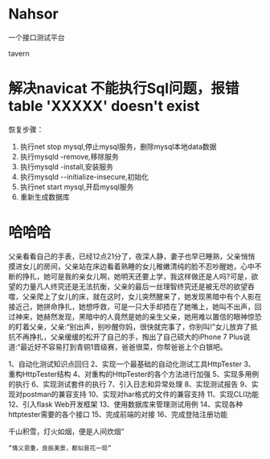 # Nahsor
一个接口测试平台

tavern


# 解决navicat 不能执行Sql问题，报错table 'XXXXX' doesn't exist
恢复步骤： 
1. 执行net stop mysql,停止mysql服务，删除mysql本地data数据
2. 执行mysqld -remove,移除服务 
3. 执行mysqld -install,安装服务 
4. 执行mysqld --initialize-insecure,初始化 
5. 执行net start mysql,开启mysql服务
6. 重新生成数据库

# 哈哈哈
父亲看看自己的手表，已经12点21分了，夜深人静，妻子也早已睡熟，父亲悄悄摸进女儿的房间，父亲站在床边看着熟睡的女儿稚嫩清纯的脸不忍吵醒她，心中不断的挣扎，她可是我的亲女儿啊，她明天还要上学，我这样做还是人吗?可是，欲望的力量凡人终究还是无法抗衡，父亲的最后一丝理智终究还是被无尽的欲望吞噬，父亲爬上了女儿的床，就在这时，女儿突然醒来了，她发现黑暗中有个人影在接近己，她拼命挣扎，她想呼救，可是一只大手却捂在了她嘴上，她叫不出声，回过神来，她赫然发现，黑暗中的人竟然是她的亲生父亲，她用难以置信的眼神惊恐的盯着父亲，父亲:“别出声，别吵醒你妈，很快就完事了，你别叫!”女儿放弃了抵抗不再挣扎，父亲缓缓的松开了自己的手，掏出了自己硕大的iPhone 7 Plus说道:“最近好不容易打到青铜1晋级赛，爸爸很菜，你帮爸爸上个白银吧。


1、自动化测试知识点回归
2、实现一个最基础的自动化测试工具HttpTester
3、重构HttpTester结构
4、对重构的HttpTester的各个方法进行加强
5、实现多用例的执行
6、实现测试套件的执行
7、引入日志和异常处理
8、实现测试报告
9、实现对postman的兼容支持
10、实现对har格式的文件的兼容支持
11、实现CLI功能
12、引入flask Web开发框架
13、使用数据库来管理测试用例
14、实现各种httptester需要的各个接口
15、完成前端的对接
16、完成登陆注册功能


千山积雪，灯火如烟，便是人间炊烟”

    “情义恩重，良辰美景，都似昙花一现”
